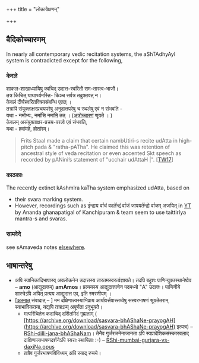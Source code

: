 +++
title = "लोकावेक्षणम्"

+++
## वैदिकोच्चारणम्
In nearly all contemporary vedic recitation systems, the aShTAdhyAyI system is contradicted except for the following,

### केरले
शाकल-शाखाध्यायिषु क्वचिद् उदात्त-स्वरितौ सम-तारत्व-भाजौ।  
तत्र किंचित् याथार्थ्यमस्ति- किञ्च सर्वत्र तदुक्तवत् न।  
केवलं दीर्घस्वरितविषयसंबन्धि एतत् ।  
तत्रापि संयुक्ताक्षरप्रचयपरेषु अनुदात्तपरेषु च स्थलेषु एवं न संभवति -  
यथा - नमो॑भ्यः, नमां॑सि नमा॑मि॒ तत् । ([अत्रोच्चारणं](https://archive.org/details/veda-svarAH) श्रूयते । )   
केवलम् असंयुक्ताक्षर-प्रचय-परत्वे एवं संभवति,  
यथा - हवा॑महे, होता॑रम्। 

> Frits Staal made a claim that certain nambUtiri-s recite udAtta in high-pitch pada & "ratha-pATha". He claimed this was retention of ancestral style of veda recitation or even accented Skt speech as recorded by pANini’s statement of "ucchair udAttaH |". \[[TW17](https://twitter.com/blog_supplement/status/818991564290719744)\]

### काठकाः
The recently extinct kAshmIra kaTha system emphasized udAtta, based on 

- their svara marking system.
- However, recordings such as इ꣡न्द्राय वा꣡चं वदते꣡न्द्रं वा꣡जं जापयते꣡न्द्रो वा꣡जम्  अजयित् in [YT](https://youtu.be/MqLRyuZp9Z0?t=370) by Ananda ghanapatigal of Kanchipuram & team seem to use taittirIya mantra-s and svaras.

### सामवेदे
see sAmaveda notes [elsewhere](/sanskrit/shixA/svaraH/sAmaveda).

## भाषान्तरेषु
- अपि स्पानिकादिभाषास्व् अवलोकनेन उदात्तस्य तारतमस्वरत्वंज्ञायते। तदपि बहुशः पाणिन्युक्तस्थानेष्वेव – **amo** (आद्युदात्तम्) **amAmos**। प्रत्ययस्य आद्युदात्तत्वेन पदमध्यो "A" उदात्तः। पाणिनीये शास्त्रेऽपि अपित् प्रत्यय आद्युदात्त एव, इति स्मरणीयम् ।
- \[[अस्मात्](https://groups.google.com/forum/#!topic/bvparishat/hCsuyr1TBYA) संवादात् – \] मम दक्षिणात्यस्याभिप्राय आर्यावर्त्तवास्तव्येषु सस्वरभाषणं श्रूयतेतराम् स्वाभाविकतया, यद्यपि तत्राऽप्य् अपूर्णता ऽनुभूयते।
  - मत्परिचितेन कदाचिद् दर्शितमिदं गृह्यताम् ( [https://archive.org/download/sasvara-bhAShaNe-prayogAH](https://archive.org/download/sasvara-bhAShaNe-prayogAH) इत्यत्र) –[RShi-dilli-jana-bhAShaNam](https://archive.org/download/sasvara-bhAShaNe-prayogAH/RShi-dilli-jana-bhAShaNa-darshanam.opus)। तेनैव गुर्जरजनेनाजानता ऽपि स्वप्रादेशिकसंस्कारबलाद् दाक्षिणात्यभाषणदर्शनेऽपि स्वराः स्थापिताः :-) – [RShi-mumbai-gurjara-vs-daxiNa.opus](https://archive.org/download/sasvara-bhAShaNe-prayogAH/RShi-mumbai-gurjara-vs-daxiNa.opus)
  - तत्रैव गुर्जरभाषणविविध्यम् अपि स्याद् रुचये।
